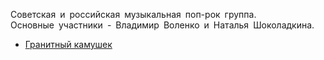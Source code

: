 Советская и российская музыкальная поп-рок группа.  
Основные участники - Владимир Воленко и Наталья Шоколадкина.

* [Гранитный камушек](Гранитный%20камушек)